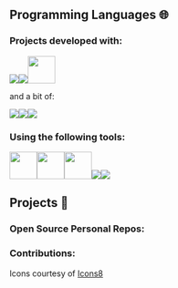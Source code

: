 ## Programming Languages 🌐

### Projects developed with:

<img src="https://img.icons8.com/color/48/null/javascript--v1.png"/><img src="https://img.icons8.com/color/48/null/python--v1.png"/><img src="https://ruby-lang.org/images/header-ruby-logo.png" style="width: 48px;"/>

and a bit of:

<img src="https://img.icons8.com/color/48/null/html-5--v1.png"/><img src="https://img.icons8.com/fluency/48/null/css3.png"/><img src="https://img.icons8.com/color/48/null/sass.png"/>

### Using the following tools:

<img src="https://media.idownloadblog.com/wp-content/uploads/2016/02/terminal-app-icon-OS-X.png" style="width: 48px;"/><img src ="https://tomasdelvechio.github.io/img/blog/2018/logo-sublime-text-3.png" style="width: 48px;"/><img src="http://www.sublimetext.com/images/merge_icon.svg" style="width: 48px;"/><img src="https://img.icons8.com/color/48/null/visual-studio-code-2019.png"/><img src="https://img.icons8.com/color/48/null/git.png"/>

<!-- [![Top Langs](https://github-readme-stats-eight-rho-15.vercel.app/api/top-langs/?username=TheRealOwenRees&layout=compact&theme=transparent&langs_count=6)](https://github.com/anuraghazra/github-readme-stats) -->

## Projects 🔭

### Open Source Personal Repos:
<!-- - [Plant ID Discord Bot](https://github.com/TheRealOwenRees/plantID_discordbot) - A Discord bot that identifies plants from photos of their organs, passing to the [Plantnet API](https://my.plantnet.org/) for identification. This bot was written for [Sustainable Living Hub](https://discord.com/invite/gQU5yWg)
- [Country Roles Discord Bot](https://github.com/TheRealOwenRees/country-roles) - A Discord bot to add country roles functionality to your Discord server. -->

### Contributions:
<!-- - [Sassy-Gulp-Yarned](https://github.com/LordFren/Sassy-Gulp-Yarned) - bug fixes, for issues that had halted development of this project for some time

[![Owen Rees's GitHub stats](https://github-readme-stats-eight-rho-15.vercel.app/api?username=TheRealOwenRees&count_private=true&theme=transparent)](https://github.com/anuraghazra/github-readme-stats)
 -->
Icons courtesy of [Icons8](https://icons8.com/)
